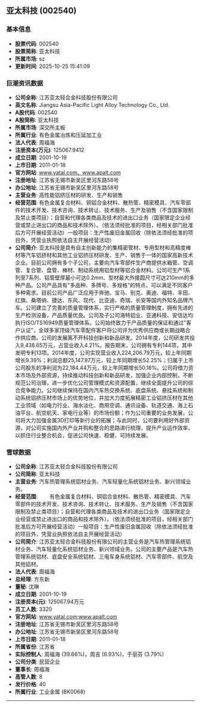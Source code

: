 ## 亚太科技 (002540)

### 基本信息

- **股票代码**: 002540
- **股票简称**: 亚太科技
- **所属市场**: sz
- **更新时间**: 2025-10-25 15:41:09

### 巨潮资讯数据

- **公司全称**: 江苏亚太轻合金科技股份有限公司
- **英文名称**: Jiangsu Asia-Pacific Light Alloy Technology Co., Ltd.
- **A股代码**: 002540
- **A股简称**: 亚太科技
- **所属市场**: 深交所主板
- **所属行业**: 有色金属冶炼和压延加工业
- **法人代表**: 周福海
- **注册资本(万元)**: 125067.9412
- **成立日期**: 2001-10-19
- **上市日期**: 2011-01-18
- **官方网站**: www.yatal.com、www.apalt.com
- **注册地址**: 江苏省无锡市新吴区里河东路58号
- **办公地址**: 江苏省无锡市新吴区里河东路58号
- **主营业务**: 高性能铝挤压材的研发、生产和销售
- **经营范围**: 有色金属复合材料、铜铝合金材料、散热管、精密模具、汽车零部件的技术开发、技术咨询、技术转让、技术服务、生产及销售（不含国家限制及禁止类项目）；自营和代理各类商品及技术的进出口业务（国家限定企业经营或禁止进出口的商品和技术除外）。（依法须经批准的项目，经相关部门批准后方可开展经营活动）一般项目：生产性废旧金属回收（除依法须经批准的项目外，凭营业执照依法自主开展经营活动）
- **公司简介**: 亚太科技是具有自主创新能力的集精密管材、专用型材和高精度棒材等汽车铝挤材和其他工业铝挤压材研发、生产、销售于一体的国家高新技术企业。目前公司拥有多个子公司，主要向汽车零部件生产商提供水箱管、空调管、复合管、盘管、棒材、制动系统用铝型材等铝合金材料。公司可生产1系列至7系列、铝管壁厚最小可达0.2mm、型材最大外接圆尺寸可达210mm的多种产品。公司产品具有"多品种、多牌号、多规格"的特点，可以满足不同客户多种需求。目前公司产品广泛应用于奔驰、宝马、别克、奥迪、福特、丰田、红旗、桑塔纳、捷达、东风、现代、比亚迪、奇瑞、长安等国内外知名品牌汽车。公司建立了完善的质量管理体系，实行严格的质量管理制度，拥有先进的生产检测设备，产品质量优良。公司及子公司海特铝业、亚通科技、安信达均执行ISO/TS16949质量管理体系。公司始终致力于产品质量的保证和通过"客户认证"，全球多家顶级汽车零配件客户将公司评为优秀供应商或长期战略合作供应商。公司的发展离不开科技创新和新品研发。2014年度，公司研发共投入9,438.65万元，占营业收入4.21%。报告期末，公司拥有专利144项，其中发明专利13项。2014年度，公司实现营业收入224,206.79万元，较上年同期增长9.39%；利润总额25,147.97万元，较上年同期增长52.25%；归属于上市公司股东的净利润为22,184.44万元，较上年同期增长50.18%。公司将借力资本市场及外部资源，持续推动科技创新和新品研发，加强企业内部控制，不断规范公司治理，进一步优化公司管理模式和资源配置，继续全面提升公司的综合竞争能力。公司继续保持在国内汽车热交换系统、底盘系统、悬挂系统和制动系统铝挤压材市场上的优势地位，并加大力度拓展精密工业铝挤压材在其他工业领域（如电力行业、海水淡化、商用空调、通讯设备、轨道交通、海上石油平台、航空航天、家电行业等）的市场份额；作为公司重要的业务发展，公司将大力加强金属3D打印等新行业的拓展；与此同时，公司要利用好外部资源，对公司实施国内外产业并购和整合的思路进行梳理，提升产业运作效率，以抓住行业整合机会，促进公司快速、稳健、可持续发展。

### 雪球数据

- **公司全称**: 江苏亚太轻合金科技股份有限公司
- **公司简称**: 亚太科技
- **主营业务**: 汽车热管理系统铝材业务、汽车轻量化系统铝材业务、新兴领域业务。
- **经营范围**: 　　有色金属复合材料、铜铝合金材料、散热管、精密模具、汽车零部件的技术开发、技术咨询、技术转让、技术服务、生产及销售（不含国家限制及禁止类项目）；自营和代理各类商品及技术的进出口业务（国家限定企业经营或禁止进出口的商品和技术除外）。（依法须经批准的项目，经相关部门批准后方可开展经营活动）一般项目：生产性废旧金属回收（除依法须经批准的项目外，凭营业执照依法自主开展经营活动）
- **公司简介**: 江苏亚太轻合金科技股份有限公司的主营业务是汽车热管理系统铝材业务、汽车轻量化系统铝材业务、新兴领域业务。公司的主要产品是汽车热管理系统铝材、底盘安全系统铝材、三电车身系统铝材、汽车零部件、航空及其他铝材。
- **法人代表**: 周福海
- **总经理**: 方东新
- **董秘**: 沈琳
- **成立日期**: 2001-10-19
- **注册资本(元)**: 125067.94万元
- **员工人数**: 3320
- **官方网站**: www.yatal.com;www.apalt.com
- **注册地址**: 江苏省无锡市新吴区里河东路58号
- **办公地址**: 江苏省无锡市新吴区里河东路58号
- **上市日期**: 2011-01-18
- **所属省份**: 江苏省
- **实际控制人**: 周福海 (39.66%)，周吉 (6.93%)，于丽芬 (3.79%)
- **公司分类**: 民营企业
- **董事长**: 周福海
- **高管人数**: 8
- **发行价格**: 40
- **所属行业**: 工业金属 (BK0068)

---